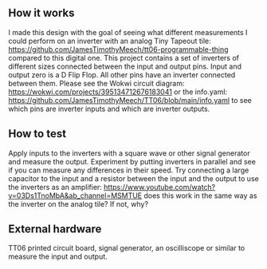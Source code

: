 <!---

This file is used to generate your project datasheet. Please fill in the information below and delete any unused
sections.

You can also include images in this folder and reference them in the markdown. Each image must be less than
512 kb in size, and the combined size of all images must be less than 1 MB.
-->

## How it works
I made this design with the goal of seeing what different measurements I could perform on an inverter with an analog Tiny Tapeout tile: https://github.com/JamesTimothyMeech/tt06-programmable-thing compared to this digital one. 
This project contains a set of inverters of different sizes connected between the input and output pins. Input and output zero is a D Flip Flop. All other pins have an inverter connected between them. Please see the Wokwi circuit diagram: https://wokwi.com/projects/395134712676183041 or the info.yaml: https://github.com/JamesTimothyMeech/TT06/blob/main/info.yaml to see which pins are inverter inputs and which are inverter outputs. 

## How to test


Apply inputs to the inverters with a square wave or other signal generator and measure the output. Experiment by putting inverters in parallel and see if you can measure any differences in their speed. Try connecting a large capacitor to the input and a resistor between the input and the output to use the inverters as an amplifier: https://www.youtube.com/watch?v=03Ds1TnoMbA&ab_channel=MSMTUE does this work in the same way as the inverter on the analog tile? If not, why? 

## External hardware

TT06 printed circuit board, signal generator, an oscilliscope or similar to measure the input and output.
